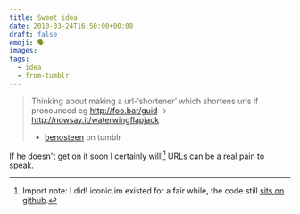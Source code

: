 ```yaml
---
title: Sweet idea
date: 2010-03-24T16:50:00+00:00
draft: false
emoji: 🗣️
images:
tags:
  - idea
  - from-tumblr
---
```


> Thinking about making a url-‘shortener’ which shortens urls if pronounced eg http://foo.bar/guid -> http://nowsay.it/waterwingflapjack
>
> - [benosteen](https://www.tumblr.com/benosteen/465782940) on tumblr

If he doesn't get on it soon I certainly will![^1] URLs can be a real pain to speak.

[^1]: Import note: I did! iconic.im existed for a fair while, the code still [sits on github](https://github.com/jphastings/iconic).
